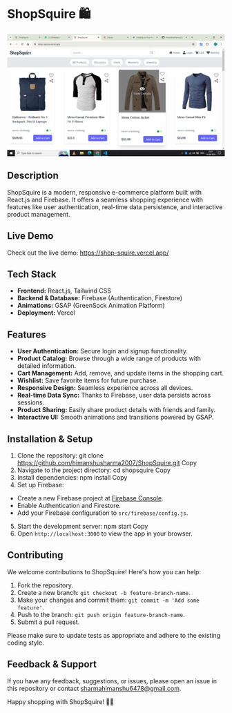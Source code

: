 # ShopSquire 🛍️

![ShopSquire Screenshot](Screenshot%20(144).png)

## Description

ShopSquire is a modern, responsive e-commerce platform built with React.js and Firebase. It offers a seamless shopping experience with features like user authentication, real-time data persistence, and interactive product management.

## Live Demo

Check out the live demo: https://shop-squire.vercel.app/

## Tech Stack

- **Frontend:** React.js, Tailwind CSS
- **Backend & Database:** Firebase (Authentication, Firestore)
- **Animations:** GSAP (GreenSock Animation Platform)
- **Deployment:** Vercel

## Features

- **User Authentication:** Secure login and signup functionality.
- **Product Catalog:** Browse through a wide range of products with detailed information.
- **Cart Management:** Add, remove, and update items in the shopping cart.
- **Wishlist:** Save favorite items for future purchase.
- **Responsive Design:** Seamless experience across all devices.
- **Real-time Data Sync:** Thanks to Firebase, user data persists across sessions.
- **Product Sharing:** Easily share product details with friends and family.
- **Interactive UI:** Smooth animations and transitions powered by GSAP.

## Installation & Setup

1. Clone the repository:
git clone https://github.com/himanshusharma2007/ShopSquire.git
Copy
2. Navigate to the project directory:
cd shopsquire
Copy
3. Install dependencies:
npm install
Copy
4. Set up Firebase:
- Create a new Firebase project at [Firebase Console](https://console.firebase.google.com/).
- Enable Authentication and Firestore.
- Add your Firebase configuration to `src/firebase/config.js`.

5. Start the development server:
npm start
Copy
6. Open `http://localhost:3000` to view the app in your browser.

## Contributing

We welcome contributions to ShopSquire! Here's how you can help:

1. Fork the repository.
2. Create a new branch: `git checkout -b feature-branch-name`.
3. Make your changes and commit them: `git commit -m 'Add some feature'`.
4. Push to the branch: `git push origin feature-branch-name`.
5. Submit a pull request.

Please make sure to update tests as appropriate and adhere to the existing coding style.

## Feedback & Support

If you have any feedback, suggestions, or issues, please open an issue in this repository or contact sharmahimanshu6478@gmail.com.


Happy shopping with ShopSquire! 🛒✨